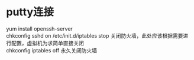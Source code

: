 # putty连接

yum install openssh-server  
chkconfig sshd on
/etc/init.d/iptables stop  关闭防火墙，此处应该根据需要进行配置，虚拟机为求简单直接关闭  
chkconfig iptables off 永久关闭防火墙  

